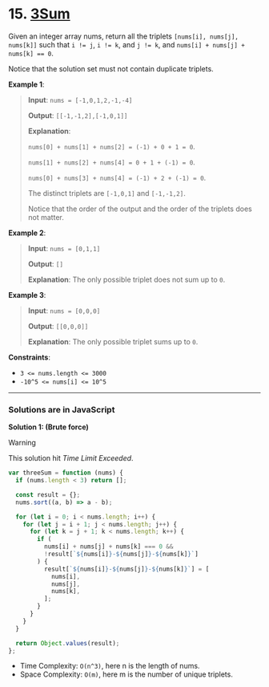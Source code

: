 # 15. [3Sum](https://leetcode.com/problems/3sum/)

Given an integer array nums, return all the triplets `[nums[i], nums[j], nums[k]]` such that `i != j`, `i != k`, and `j != k`, and `nums[i] + nums[j] + nums[k] == 0`.

Notice that the solution set must not contain duplicate triplets.

**Example 1**:

> **Input**: `nums = [-1,0,1,2,-1,-4]`
>
> **Output**: `[[-1,-1,2],[-1,0,1]]`
>
> **Explanation**:
>
> `nums[0] + nums[1] + nums[2] = (-1) + 0 + 1 = 0`.
>
> `nums[1] + nums[2] + nums[4] = 0 + 1 + (-1) = 0`.
>
> `nums[0] + nums[3] + nums[4] = (-1) + 2 + (-1) = 0`.
>
> The distinct triplets are `[-1,0,1]` and `[-1,-1,2]`.
>
> Notice that the order of the output and the order of the triplets does not matter.

**Example 2**:

> **Input**: `nums = [0,1,1]`
>
> **Output**: `[]`
>
> **Explanation**: The only possible triplet does not sum up to `0`.

**Example 3**:

> **Input**: `nums = [0,0,0]`
>
> **Output**: `[[0,0,0]]`
>
> **Explanation**: The only possible triplet sums up to `0`.

**Constraints**:

- `3 <= nums.length <= 3000`
- `-10^5 <= nums[i] <= 10^5`

---

### Solutions are in JavaScript

**Solution 1: (Brute force)**

> [!WARNING]
>
> This solution hit _Time Limit Exceeded_.

```js
var threeSum = function (nums) {
  if (nums.length < 3) return [];

  const result = {};
  nums.sort((a, b) => a - b);

  for (let i = 0; i < nums.length; i++) {
    for (let j = i + 1; j < nums.length; j++) {
      for (let k = j + 1; k < nums.length; k++) {
        if (
          nums[i] + nums[j] + nums[k] === 0 &&
          !result[`${nums[i]}-${nums[j]}-${nums[k]}`]
        ) {
          result[`${nums[i]}-${nums[j]}-${nums[k]}`] = [
            nums[i],
            nums[j],
            nums[k],
          ];
        }
      }
    }
  }

  return Object.values(result);
};
```

- Time Complexity: `O(n^3)`, here n is the length of nums.
- Space Complexity: `O(m)`, here m is the number of unique triplets.
